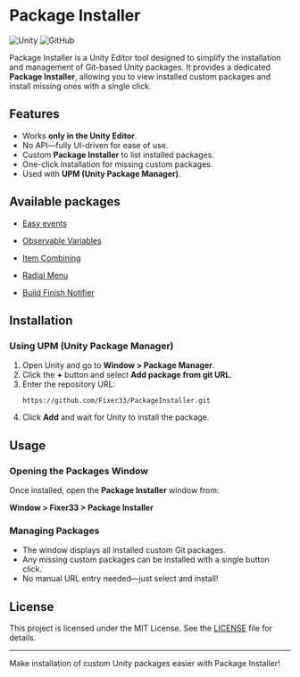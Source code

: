 # Package Installer


![Unity](https://img.shields.io/badge/Unity-UPM%20Package-blue)
![GitHub](https://img.shields.io/github/license/Fixer33/PackageInstaller)

Package Installer is a Unity Editor tool designed to simplify the installation and management of Git-based Unity packages. It provides a dedicated **Package Installer**, allowing you to view installed custom packages and install missing ones with a single click.

## Features

- Works **only in the Unity Editor**.
- No API—fully UI-driven for ease of use.
- Custom **Package Installer** to list installed packages.
- One-click installation for missing custom packages.
- Used with **UPM (Unity Package Manager)**.

## Available packages

- [Easy events](https://github.com/Fixer33/EasyEventsPackage)
- [Observable Variables](https://github.com/Fixer33/ObservableVariablesPackage)
- [Item Combining](https://github.com/Fixer33/ItemCombiningPackage)
- [Radial Menu](https://github.com/Fixer33/RadialMenuPackage.git)


- [Build Finish Notifier](https://github.com/Fixer33/BuildFinishNotifierPackage)

## Installation

### Using UPM (Unity Package Manager)

1. Open Unity and go to **Window > Package Manager**.
2. Click the **+** button and select **Add package from git URL**.
3. Enter the repository URL:
   ```
   https://github.com/Fixer33/PackageInstaller.git
   ```
4. Click **Add** and wait for Unity to install the package.

## Usage

### Opening the Packages Window
Once installed, open the **Package Installer** window from:

**Window > Fixer33 > Package Installer**

### Managing Packages
- The window displays all installed custom Git packages.
- Any missing custom packages can be installed with a single button click.
- No manual URL entry needed—just select and install!

## License
This project is licensed under the MIT License. See the [LICENSE](LICENSE) file for details.

---

Make installation of custom Unity packages easier with Package Installer!

